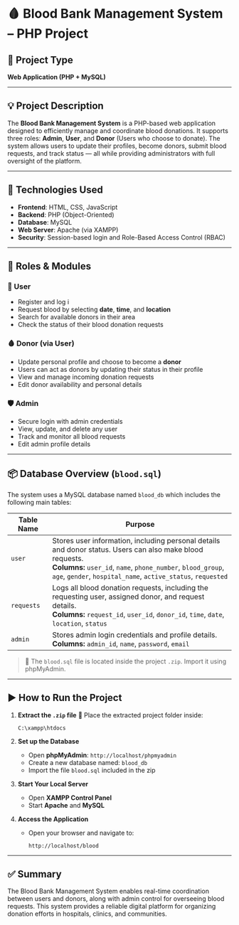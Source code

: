 # 🩸 Blood Bank Management System – PHP Project

## 📁 Project Type

**Web Application (PHP + MySQL)**

---

## 💡 Project Description

The **Blood Bank Management System** is a PHP-based web application designed to efficiently manage and coordinate blood donations. It supports three roles: **Admin**, **User**, and **Donor** (Users who choose to donate). The system allows users to update their profiles, become donors, submit blood requests, and track status — all while providing administrators with full oversight of the platform.

---

## 🔧 Technologies Used

* **Frontend**: HTML, CSS, JavaScript
* **Backend**: PHP (Object-Oriented)
* **Database**: MySQL
* **Web Server**: Apache (via XAMPP)
* **Security**: Session-based login and Role-Based Access Control (RBAC)

---

## 👥 Roles & Modules

### 👤 User

* Register and log i
* Request blood by selecting **date**, **time**, and **location**
* Search for available donors in their area
* Check the status of their blood donation requests

### 🩸 Donor (via User)
* Update personal profile and choose to become a **donor**
* Users can act as donors by updating their status in their profile
* View and manage incoming donation requests
* Edit donor availability and personal details

### 🛡 Admin

* Secure login with admin credentials
* View, update, and delete any user
* Track and monitor all blood requests
* Edit admin profile details

---

## 📦 Database Overview (`blood.sql`)

The system uses a MySQL database named `blood_db` which includes the following main tables:

| **Table Name** | **Purpose**                                                                                                                                                                                                                                 |
| -------------- | ------------------------------------------------------------------------------------------------------------------------------------------------------------------------------------------------------------------------------------------- |
| `user`         | Stores user information, including personal details and donor status. Users can also make blood requests. <br>**Columns:** `user_id`, `name`, `phone_number`, `blood_group`, `age`, `gender`, `hospital_name`, `active_status`, `requested` |
| `requests`     | Logs all blood donation requests, including the requesting user, assigned donor, and request details. <br>**Columns:** `request_id`, `user_id`, `donor_id`, `time`, `date`, `location`, `status`                                            |
| `admin`        | Stores admin login credentials and profile details. <br>**Columns:** `admin_id`, `name`, `password`, `email`                                                                                                                                |


> 🔴 The `blood.sql` file is located inside the project `.zip`. Import it using phpMyAdmin.

---

## ▶️ How to Run the Project

1. **Extract the `.zip` file**
   📁 Place the extracted project folder inside:

   ```
   C:\xampp\htdocs
   ```

2. **Set up the Database**

   * Open **phpMyAdmin**:
     `http://localhost/phpmyadmin`
   * Create a new database named:
     `blood_db`
   * Import the file `blood.sql` included in the zip

3. **Start Your Local Server**

   * Open **XAMPP Control Panel**
   * Start **Apache** and **MySQL**

4. **Access the Application**

   * Open your browser and navigate to:

     ```
     http://localhost/blood
     ```

---

## ✅ Summary

The Blood Bank Management System enables real-time coordination between users and donors, along with admin control for overseeing blood requests. This system provides a reliable digital platform for organizing donation efforts in hospitals, clinics, and communities.


